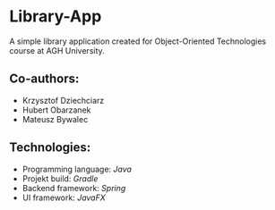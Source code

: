 # Library-App

A simple library application created for Object-Oriented Technologies course at AGH University.

## Co-authors:
- Krzysztof Dziechciarz
- Hubert Obarzanek
- Mateusz Bywalec

## Technologies:
- Programming language: *Java*
- Projekt build: *Gradle*
- Backend framework: *Spring*
- UI framework: *JavaFX*

